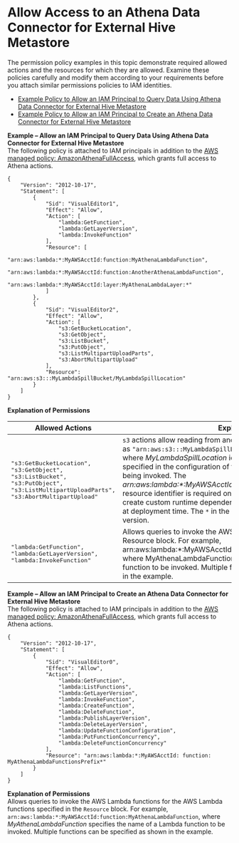 # Allow Access to an Athena Data Connector for External Hive Metastore<a name="hive-metastore-iam-access"></a>

The permission policy examples in this topic demonstrate required allowed actions and the resources for which they are allowed\. Examine these policies carefully and modify them according to your requirements before you attach similar permissions policies to IAM identities\.
+  [Example Policy to Allow an IAM Principal to Query Data Using Athena Data Connector for External Hive Metastore](#hive-using-iam) 
+  [Example Policy to Allow an IAM Principal to Create an Athena Data Connector for External Hive Metastore](#hive-creating-iam) 

**Example – Allow an IAM Principal to Query Data Using Athena Data Connector for External Hive Metastore**  
The following policy is attached to IAM principals in addition to the [AWS managed policy: AmazonAthenaFullAccess](managed-policies.md#amazonathenafullaccess-managed-policy), which grants full access to Athena actions\.  

```
{
    "Version": "2012-10-17",
    "Statement": [
        {
            "Sid": "VisualEditor1",
            "Effect": "Allow",
            "Action": [
                "lambda:GetFunction",
                "lambda:GetLayerVersion",
                "lambda:InvokeFunction"
            ],
            "Resource": [
                "arn:aws:lambda:*:MyAWSAcctId:function:MyAthenaLambdaFunction",
                "arn:aws:lambda:*:MyAWSAcctId:function:AnotherAthenaLambdaFunction",
                "arn:aws:lambda:*:MyAWSAcctId:layer:MyAthenaLambdaLayer:*"
            ]
        },
        {
            "Sid": "VisualEditor2",
            "Effect": "Allow",
            "Action": [
                "s3:GetBucketLocation",
                "s3:GetObject",
                "s3:ListBucket",
                "s3:PutObject",
                "s3:ListMultipartUploadParts",
                "s3:AbortMultipartUpload"
            ],
            "Resource": "arn:aws:s3:::MyLambdaSpillBucket/MyLambdaSpillLocation"
        }
    ]
}
```


**Explanation of Permissions**  

| Allowed Actions | Explanation | 
| --- | --- | 
|  <pre>"s3:GetBucketLocation",<br />"s3:GetObject",<br />"s3:ListBucket",<br />"s3:PutObject",<br />"s3:ListMultipartUploadParts",<br />"s3:AbortMultipartUpload"</pre>  |  `s3` actions allow reading from and writing to the resource specified as `"arn:aws:s3:::MyLambdaSpillBucket/MyLambdaSpillLocation"`, where *MyLambdaSpillLocation* identifies the spill bucket that is specified in the configuration of the Lambda function or functions being invoked\. The *arn:aws:lambda:\*:*MyAWSAcctId*:layer:*MyAthenaLambdaLayer*:\** resource identifier is required only if you use a Lambda layer to create custom runtime dependencies to reduce function artifact size at deployment time\. The `*` in the last position is a wildcard for layer version\.  | 
|  <pre>"lambda:GetFunction",<br />"lambda:GetLayerVersion",<br />"lambda:InvokeFunction"</pre>  | Allows queries to invoke the AWS Lambda functions specified in the Resource block\. For example, arn:aws:lambda:\*:MyAWSAcctId:function:MyAthenaLambdaFunction, where MyAthenaLambdaFunction specifies the name of a Lambda function to be invoked\. Multiple functions can be specified as shown in the example\. | 

**Example – Allow an IAM Principal to Create an Athena Data Connector for External Hive Metastore**  
The following policy is attached to IAM principals in addition to the [AWS managed policy: AmazonAthenaFullAccess](managed-policies.md#amazonathenafullaccess-managed-policy), which grants full access to Athena actions\.  

```
{
    "Version": "2012-10-17",
    "Statement": [
        {
            "Sid": "VisualEditor0",
            "Effect": "Allow",
            "Action": [
                "lambda:GetFunction",
                "lambda:ListFunctions",
                "lambda:GetLayerVersion",
                "lambda:InvokeFunction",
                "lambda:CreateFunction",
                "lambda:DeleteFunction",
                "lambda:PublishLayerVersion",
                "lambda:DeleteLayerVersion",
                "lambda:UpdateFunctionConfiguration",
                "lambda:PutFunctionConcurrency",
                "lambda:DeleteFunctionConcurrency"
            ],
            "Resource": "arn:aws:lambda:*:MyAWSAcctId: function: MyAthenaLambdaFunctionsPrefix*"
        }
    ]
}
```
 **Explanation of Permissions**   
Allows queries to invoke the AWS Lambda functions for the AWS Lambda functions specified in the `Resource` block\. For example, `arn:aws:lambda:*:MyAWSAcctId:function:MyAthenaLambdaFunction`, where *MyAthenaLambdaFunction* specifies the name of a Lambda function to be invoked\. Multiple functions can be specified as shown in the example\.
